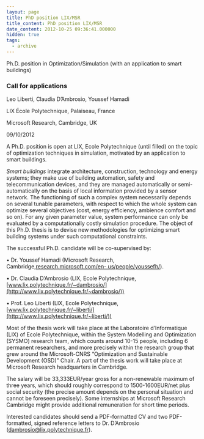 ```yaml
---
layout: page
title: PhD position LIX/MSR
title_content: PhD position LIX/MSR
date_content: 2012-10-25 09:36:41.000000
hidden: true
tags:
  - archive
---
```



Ph.D. position in Optimization/Simulation (with an application to smart
buildings)



### Call for applications



Leo Liberti, Claudia D’Ambrosio, Youssef Hamadi



LIX École Polytechnique, Palaiseau, France



Microsoft Research, Cambridge, UK



09/10/2012



A Ph.D. position is open at LIX, Ecole Polytechnique (until filled) on the
topic of optimization techniques in simulation, motivated by an application to
smart buildings.



 _Smart buildings_ integrate architecture, construction, technology and energy
systems; they make use of building automation, safety and telecommunication
devices, and they are managed automatically or semi-automatically on the basis
of local information provided by a sensor network. The functioning of such a
complex system necessarily depends on several tunable parameters, with respect
to which the whole system can optimize several objectives (cost, energy
efficiency, ambience comfort and so on). For any given parameter value, system
performance can only be evaluated by a computationally costly simulation
procedure. The object of this Ph.D. thesis is to devise new methodologies for
optimizing smart building systems under such computational constraints.



The successful Ph.D. candidate will be co-supervised by:



• Dr. Youssef Hamadi (Microsoft Research,
Cambridge,[research.microsoft.com/en-
us/people/youssefh/](http://research.microsoft.com/en-us/people/youssefh/)).



• Dr. Claudia D’Ambrosio (LIX, Ecole
Polytechnique,[www.lix.polytechnique.fr/~dambrosio/](http://www.lix.polytechnique.fr/~dambrosio/))



• Prof. Leo Liberti (LIX, Ecole Polytechnique,
[www.lix.polytechnique.fr/~liberti/](http://www.lix.polytechnique.fr/~liberti/))



Most of the thesis work will take place at the Laboratoire d’Informatique
(LIX) of Ecole Polytechnique, within the System Modelling and Optimization
(SYSMO) research team, which counts around 10-15 people, including 6 permanent
researchers, and more precisely within the research group that grew around the
Microsoft-CNRS “Optimization and Sustainable Development (OSD)” Chair. A part
of the thesis work will take place at Microsoft Research headquarters in
Cambridge.



The salary will be 33,333EUR/year gross for a non-renewable maximum of three
years, which should roughly correspond to 1500-1600EUR/net plus social
security (the precise amount depends on the personal situation and cannot be
foreseen precisely). Some internships at Microsoft Research Cambridge might
provide additional remuneration for short time periods.



Interested candidates should send a PDF-formatted CV and two PDF-formatted,
signed reference letters to Dr. D’Ambrosio
([dambrosio@lix.polytechnique.fr](mailto:dambrosio@lix.polytechnique.fr)).



